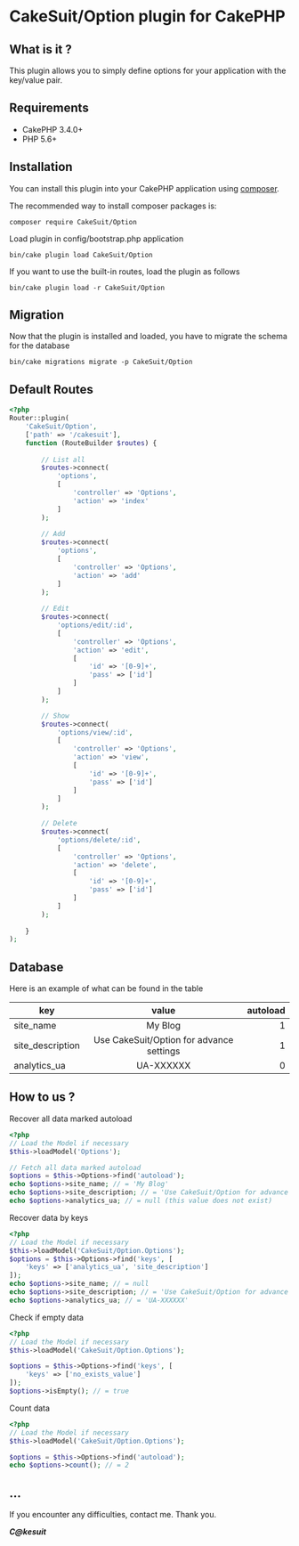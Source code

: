 # CakeSuit/Option plugin for CakePHP
## What is it ?
This plugin allows you to simply define options for your application with the key/value pair.
## Requirements
* CakePHP 3.4.0+
* PHP 5.6+
## Installation

You can install this plugin into your CakePHP application using [composer](http://getcomposer.org).

The recommended way to install composer packages is:

```
composer require CakeSuit/Option
```

Load plugin in config/bootstrap.php application
```
bin/cake plugin load CakeSuit/Option
```

If you want to use the built-in routes, load the plugin as follows
```
bin/cake plugin load -r CakeSuit/Option
```

## Migration
Now that the plugin is installed and loaded, you have to migrate the schema for the database
```
bin/cake migrations migrate -p CakeSuit/Option
```

## Default Routes
```php
<?php
Router::plugin(
    'CakeSuit/Option',
    ['path' => '/cakesuit'],
    function (RouteBuilder $routes) {
        
        // List all
        $routes->connect(
            'options', 
            [
                'controller' => 'Options', 
                'action' => 'index'
            ]
        );
        
        // Add
        $routes->connect(
            'options', 
            [
                'controller' => 'Options', 
                'action' => 'add'
            ]
        );
        
        // Edit
        $routes->connect(
            'options/edit/:id', 
            [
                'controller' => 'Options', 
                'action' => 'edit', 
                [
                    'id' => '[0-9]+',
                    'pass' => ['id']
                ]
            ]
        );

        // Show
        $routes->connect(
            'options/view/:id', 
            [
                'controller' => 'Options', 
                'action' => 'view', 
                [
                    'id' => '[0-9]+',
                    'pass' => ['id']
                ]
            ]
        );
        
        // Delete
        $routes->connect(
            'options/delete/:id', 
            [
                'controller' => 'Options', 
                'action' => 'delete', 
                [
                    'id' => '[0-9]+',
                    'pass' => ['id']
                ]
            ]
        );
        
    }
);
```

## Database
Here is an example of what can be found in the table

| key | value | autoload |
|-----|:-----:|---------:|
|site_name|My Blog|1|
|site_description|Use CakeSuit/Option for advance settings|1|
|analytics_ua|UA-XXXXXX|0|

## How to us ?
Recover all data marked autoload
```php
<?php
// Load the Model if necessary
$this->loadModel('Options');

// Fetch all data marked autoload
$options = $this->Options->find('autoload');
echo $options->site_name; // = 'My Blog'
echo $options->site_description; // = 'Use CakeSuit/Option for advance settings'
echo $options->analytics_ua; // = null (this value does not exist)
```

Recover data by keys
```php
<?php
// Load the Model if necessary
$this->loadModel('CakeSuit/Option.Options');
$options = $this->Options->find('keys', [
    'keys' => ['analytics_ua', 'site_description']
]);
echo $options->site_name; // = null
echo $options->site_description; // = 'Use CakeSuit/Option for advance settings'
echo $options->analytics_ua; // = 'UA-XXXXXX'
```

Check if empty data
```php
<?php
// Load the Model if necessary
$this->loadModel('CakeSuit/Option.Options');

$options = $this->Options->find('keys', [
    'keys' => ['no_exists_value']
]);
$options->isEmpty(); // = true
```

Count data
```php
<?php
// Load the Model if necessary
$this->loadModel('CakeSuit/Option.Options');

$options = $this->Options->find('autoload');
echo $options->count(); // = 2
```

## ...

If you encounter any difficulties, contact me. 
Thank you.

***C@kesuit***

